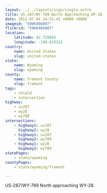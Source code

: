```yaml
---
layout: ../../layouts/sign/single.astro
title: US-287/WY-789 North Approaching WY-28
date: 2011-07-04 14:51:43 +0000 +0000
imageid: "5906466807"
flickrid: "5906466807"
location:
    latitude: 42.729955
    longitude: -108.633322
country:
    name: United States
    slug: united-states
state:
    name: Wyoming
    slug: wyoming
county:
    name: Fremont County
    slug: fremont
tags:
    - shield
    - intersection
highway:
    - us287
    - wy28
    - wy789
intersections:
    - highway1: us287
      highway2: wy28
    - highway1: us287
      highway2: wy789
    - highway1: wy28
      highway2: wy789
statePages:
    - state/wyoming
countyPages:
    - state/wyoming/fremont

---
```

US-287/WY-789 North approaching WY-28.